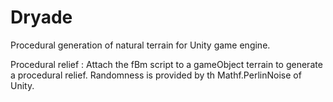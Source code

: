 # Dryade
Procedural generation of natural terrain for Unity game engine.


Procedural relief :
  Attach the fBm script to a gameObject terrain to generate a procedural relief. Randomness is provided by th Mathf.PerlinNoise of Unity.
